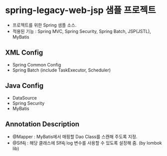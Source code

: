 # spring-legacy-web-jsp 샘플 프로젝트
- 프로젝트를 위한 Spring 샘플 소스. 
- 적용된 기능 : Spring MVC, Spring Security, Spring Batch, JSP(JSTL), MyBatis  

## XML Config
- Spring Common Config
- Spring Batch (include TaskExecutor, Scheduler)

## Java Config
- DataSource
- Spring Security
- MyBatis

## Annotation Description
- @Mapper : MyBatis에서 매핑할 Dao Class를 스캔해 주도록 지정.
- @Slf4j : 해당 클래스에 Slf4j log 변수를 사용할 수 있도록 설정해 줌. (by lombok lib)